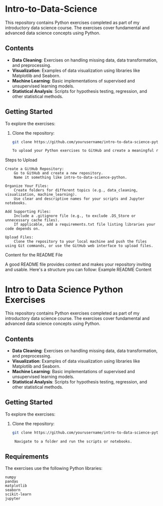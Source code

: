 # Intro-to-Data-Science


This repository contains Python exercises completed as part of my introductory data science course. The exercises cover fundamental and advanced data science concepts using Python.

## Contents

- **Data Cleaning**: Exercises on handling missing data, data transformation, and preprocessing.
- **Visualization**: Examples of data visualization using libraries like Matplotlib and Seaborn.
- **Machine Learning**: Basic implementations of supervised and unsupervised learning models.
- **Statistical Analysis**: Scripts for hypothesis testing, regression, and other statistical methods.

## Getting Started

To explore the exercises:
1. Clone the repository:
   ```bash
   git clone https://github.com/yourusername/intro-to-data-science-python.git

   To upload your Python exercises to GitHub and create a meaningful repository, follow these steps:
Steps to Upload

    Create a GitHub Repository:
        Go to GitHub and create a new repository.
        Name it something like intro-to-data-science-python.

    Organize Your Files:
        Create folders for different topics (e.g., data_cleaning, visualization, machine_learning).
        Use clear and descriptive names for your scripts and Jupyter notebooks.

    Add Supporting Files:
        Include a .gitignore file (e.g., to exclude .DS_Store or unnecessary cache files).
        If applicable, add a requirements.txt file listing libraries your code depends on.

    Upload Files:
        Clone the repository to your local machine and push the files using Git commands, or use the GitHub web interface to upload files.

Content for the README File

A good README file provides context and makes your repository inviting and usable. Here's a structure you can follow:
Example README Content

# Intro to Data Science Python Exercises

This repository contains Python exercises completed as part of my introductory data science course. The exercises cover fundamental and advanced data science concepts using Python.

## Contents

- **Data Cleaning**: Exercises on handling missing data, data transformation, and preprocessing.
- **Visualization**: Examples of data visualization using libraries like Matplotlib and Seaborn.
- **Machine Learning**: Basic implementations of supervised and unsupervised learning models.
- **Statistical Analysis**: Scripts for hypothesis testing, regression, and other statistical methods.

## Getting Started

To explore the exercises:
1. Clone the repository:
   ```bash
   git clone https://github.com/yourusername/intro-to-data-science-python.git

    Navigate to a folder and run the scripts or notebooks.

## Requirements

The exercises use the following Python libraries:

    numpy
    pandas
    matplotlib
    seaborn
    scikit-learn
    jupyter
